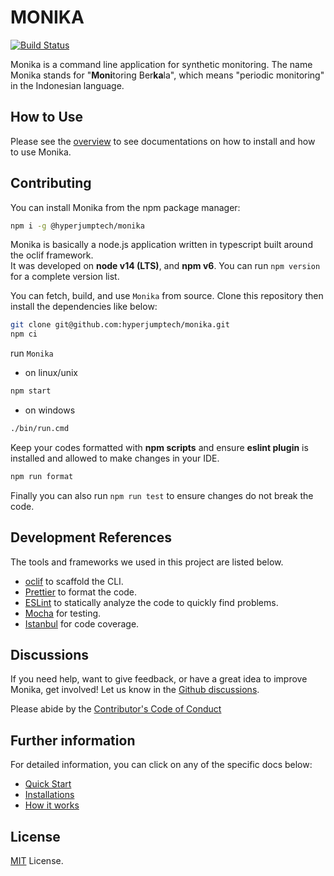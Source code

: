 # MONIKA

[![Build Status](https://github.com/hyperjumptech/monika/workflows/Node.js%20CI/badge.svg?event=push&branch=main)](https://github.com/hyperjumptech/monika/actions)

Monika is a command line application for synthetic monitoring. The name Monika stands for "**Moni**toring Ber**ka**la", which means "periodic monitoring" in the Indonesian language.

## How to Use

Please see the [overview](https://hyperjumptech.github.io/monika/overview) to see documentations on how to install and how to use Monika.

## Contributing

You can install Monika from the npm package manager:

```bash
npm i -g @hyperjumptech/monika
```

Monika is basically a node.js application written in typescript built around the oclif framework.  
It was developed on **node v14 (LTS)**, and **npm v6**. You can run `npm version` for a complete version list.

You can fetch, build, and use `Monika` from source. Clone this repository then install the dependencies like below:

```bash
git clone git@github.com:hyperjumptech/monika.git
npm ci
```

run `Monika`

- on linux/unix

```bash
npm start
```

- on windows

```bash
./bin/run.cmd
```

Keep your codes formatted with **npm scripts** and ensure **eslint plugin** is installed and allowed to make changes in your IDE.

```bash
npm run format
```

Finally you can also run `npm run test` to ensure changes do not break the code.

## Development References

The tools and frameworks we used in this project are listed below.

- [oclif](https://oclif.io/) to scaffold the CLI.
- [Prettier](https://prettier.io/) to format the code.
- [ESLint](https://eslint.org/) to statically analyze the code to quickly find problems.
- [Mocha](https://mochajs.org/) for testing.
- [Istanbul](https://istanbul.js.org/) for code coverage.

## Discussions

If you need help, want to give feedback, or have a great idea to improve Monika, get involved! Let us know in the [Github discussions](https://github.com/hyperjumptech/monika/discussions).

Please abide by the [Contributor's Code of Conduct](CODE_OF_CONDUCTS.md)

## Further information

For detailed information, you can click on any of the specific docs below:

- [Quick Start](https://hyperjumptech.github.io/monika/quick-start)
- [Installations](https://hyperjumptech.github.io/monika/installation)
- [How it works](https://hyperjumptech.github.io/monika/guides/probes)

## License

[MIT](./LICENSE.txt) License.
